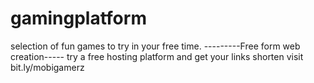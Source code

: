 # gamingplatform

selection of fun games to try in your free time.
 ---------Free form web creation-----
try a free hosting platform and get your links shorten
visit bit.ly/mobigamerz
